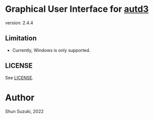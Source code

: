 # Graphical User Interface for [autd3](https://github.com/shinolab/autd3)

version: 2.4.4

## Limitation

* Currently, Windows is only supported.

## LICENSE

See [LICENSE](./LICENSE).

# Author

Shun Suzuki, 2022
